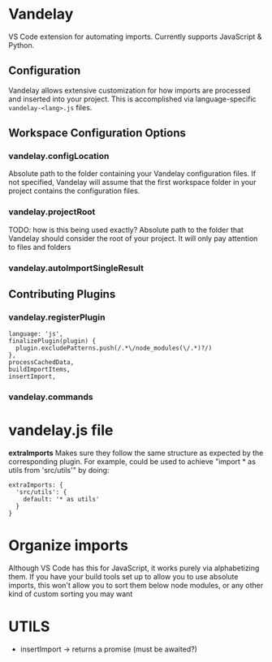 # Vandelay
VS Code extension for automating imports. Currently supports JavaScript & Python.

## Configuration
Vandelay allows extensive customization for how imports are processed and inserted into your project. This is accomplished via language-specific `vandelay-<lang>.js` files.

## Workspace Configuration Options

### vandelay.configLocation
Absolute path to the folder containing your Vandelay configuration files. If not specified, Vandelay will assume that the first workspace folder in your project contains the configuration files.

### vandelay.projectRoot
TODO: how is this being used exactly?
Absolute path to the folder that Vandelay should consider the root of your project. It will only pay attention to files and folders 


### vandelay.autoImportSingleResult

## Contributing Plugins

### vandelay.registerPlugin
    language: 'js',
    finalizePlugin(plugin) {
      plugin.excludePatterns.push(/.*\/node_modules(\/.*)?/)
    },
    processCachedData,
    buildImportItems,
    insertImport,

### vandelay.commands


# vandelay.js file

**extraImports**
Makes sure they follow the same structure as expected by the corresponding plugin. For example, could be used to achieve "import * as utils from 'src/utils'" by doing:

    extraImports: {
      'src/utils': {
        default: '* as utils'
      }
    }
    
# Organize imports
Although VS Code has this for JavaScript, it works purely via alphabetizing them. If you have your build tools set up to allow you to use absolute imports, this won't allow you to sort them below node modules, or any other kind of custom sorting you may want

# UTILS
- insertImport -> returns a promise (must be awaited?)
